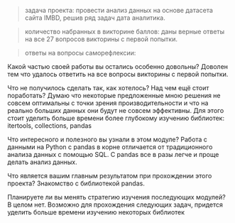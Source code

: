 > задача проекта: провести анализ данных на основе датасета сайта IMBD, решив ряд задач дата аналитика.

> количество набранных в викторине баллов: даны верные ответы на все 27 вопросов викторины с первой попытки.

> ответы на вопросы саморефлексии:

Какой частью своей работы вы остались особенно довольны? 
	Доволен тем что удалось ответить на все вопросы викторины с первой попытки.

Что не получилось сделать так, как хотелось? Над чем ещё стоит поработать?
	Думаю что некоторые предложенные мною решения не совсем оптимальны с точки зрения производительности и что на реально больших данных они будут не совсем эффективны.
	Для этого стоит уделить больше времени более глубокому изучению библиотек: itertools, collections, pandas

Что интересного и полезного вы узнали в этом модуле?
    Работа с данными на Python с pandas в корне отличается от традиционного анализа данных с помощью SQL.
	С pandas все в разы легче и проще делать анализ данных. 

Что является вашим главным результатом при прохождении этого проекта? 
	Знакомство с библиотекой pandas.

Планируете ли вы менять стратегию изучения последующих модулей? 
	В целом нет. Возможно для прохождения следующих задач, придется уделить больше времени изучению некоторых библиотек

